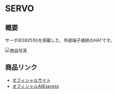 # SERVO

## 概要

サーボ(ES9251II)を搭載した、外部端子接続のHATです。

![商品写真](https://cdn.shopify.com/s/files/1/0056/7689/2250/products/1_6db0d50d-4812-49c2-afc3-0cf9263efeec_200x200.jpg)

## 商品リンク

- [オフィシャルサイト](https://m5stack.com/collections/all/products/m5stickc-servo-hat)
- [オフィシャルAliExpress](https://www.aliexpress.com/item/4000217055561.html)
